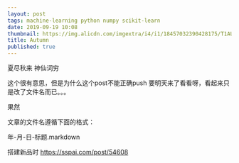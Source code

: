 ```yaml
---
layout: post
tags: machine-learning python numpy scikit-learn
date: 2019-09-19 10:08
thumbnail: https://img.alicdn.com/imgextra/i4/i1/18457032390428175/T1AUFlXq0aXXXXXXXX_!!0-item_pic.jpg
title: Autumn
published: true
---
```


夏尽秋来
神仙词穷

<!--more-->

这个很有意思，但是为什么这个post不能正确push 要明天来了看看呀，看起来只是改了文件名而已。。。

果然

文章的文件名遵循下面的格式：

年-月-日-标题.markdown

搭建新品时 https://sspai.com/post/54608
